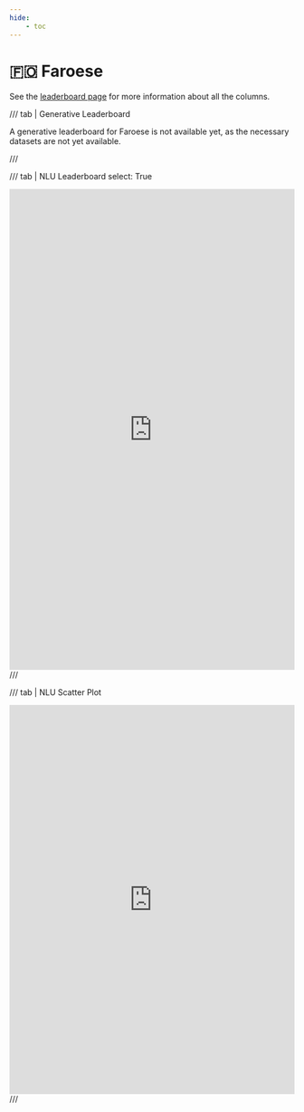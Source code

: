 ```yaml
---
hide:
    - toc
---
```

# 🇫🇴 Faroese

See the [leaderboard page](/leaderboards) for more information about all the columns.

/// tab | Generative Leaderboard
<p>
  A generative leaderboard for Faroese is not available yet, as the necessary datasets
  are not yet available.
</p>
///

/// tab | NLU Leaderboard
    select: True
<iframe title="" aria-label="Table" id="datawrapper-chart-lRosR" src="https://datawrapper.dwcdn.net/lRosR" scrolling="no" frameborder="0" style="width: 0; min-width: 100% !important; border: none;" height="849" data-external="1"></iframe><script type="text/javascript">!function(){"use strict";window.addEventListener("message",(function(a){if(void 0!==a.data["datawrapper-height"]){var e=document.querySelectorAll("iframe");for(var t in a.data["datawrapper-height"])for(var r,i=0;r=e[i];i++)if(r.contentWindow===a.source){var d=a.data["datawrapper-height"][t]+"px";r.style.height=d}}}))}();</script>
///

/// tab | NLU Scatter Plot
<iframe title="Performance of Language Models on Faroese NLU Tasks by Model Size" aria-label="Scatter Plot" id="datawrapper-chart-WyhUM" src="https://datawrapper.dwcdn.net/WyhUM/" scrolling="no" frameborder="0" style="width: 0; min-width: 100% !important; border: none;" height="687" data-external="1"></iframe><script type="text/javascript">!function(){"use strict";window.addEventListener("message",(function(a){if(void 0!==a.data["datawrapper-height"]){var e=document.querySelectorAll("iframe");for(var t in a.data["datawrapper-height"])for(var r,i=0;r=e[i];i++)if(r.contentWindow===a.source){var d=a.data["datawrapper-height"][t]+"px";r.style.height=d}}}))}();</script>
///
